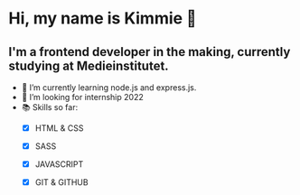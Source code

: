 # Hi, my name is Kimmie 👋

## I'm a frontend developer in the making, currently studying at Medieinstitutet.
- 🌱 I’m currently learning node.js and express.js.
- 👯 I’m looking for internship 2022
- 📚 Skills so far:
     - [x] HTML & CSS 
     - [x] SASS 
     - [x] JAVASCRIPT
     - [x] GIT & GITHUB
      
      
